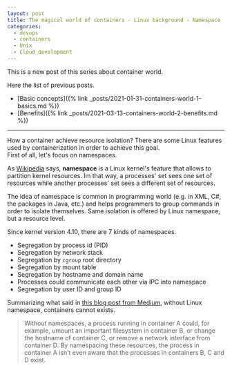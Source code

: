 ```yaml
---
layout: post
title: The magical world of containers - Linux background - Namespace
categories:
  - devops
  - containers
  - Unix
  - Cloud_development
---
```


This is a new post of this series about container world.

Here the list of previous posts.

* [Basic concepts]({% link _posts/2021-01-31-containers-world-1-basics.md %})
* [Benefits]({% link _posts/2021-03-13-containers-world-2-benefits.md %})

---

How a container achieve resource isolation?
There are some Linux features used by containerization in order to achieve this goal.  
First of all, let's focus on namespaces.

As [Wikipedia](https://en.wikipedia.org/wiki/Linux_namespaces) says, **namespace** is a Linux kernel's feature that allows to partition kernel resources.
Im that way, a processes' set sees one set of resources while another processes' set sees a different set of resources. 

The idea of namespace is common in programming world (e.g. in XML, C#, the packages in Java, etc.) and helps programmers to group commands in order to isolate themselves.
Same isolation is offered by Linux namespace, but a resource level.

Since kernel version 4.10, there are 7 kinds of namespaces.
* Segregation by process id (PID)
* Segregation by network stack
* Segregation by `cgroup` root directory
* Segregation by mount table
* Segregation by hostname and domain name
* Processes could communicate each other via IPC into namespace
* Segregation by user ID and group ID 

Summarizing what said in [this blog post from Medium](https://medium.com/@teddyking/linux-namespaces-850489d3ccf), without Linux namespace, containers cannot exists.
> Without namespaces, a process running in container A could, for example, umount an important filesystem in container B, or change the hostname of container C, or remove a network interface from container D. 
> By namespacing these resources, the process in container A isn’t even aware that the processes in containers B, C and D exist.

<!-- https://opensource.com/article/19/10/namespaces-and-containers-linux  >